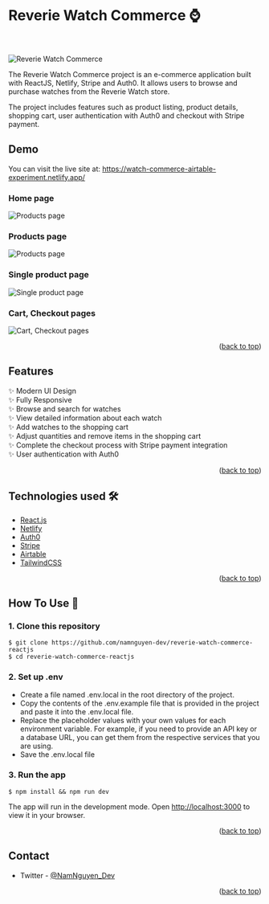 <h1> Reverie Watch Commerce ⌚</h1> <br>

![Reverie Watch Commerce](https://media.giphy.com/media/1YHfCEw7pDVgwDBmTY/giphy.gif)

The Reverie Watch Commerce project is an e-commerce application built with ReactJS, Netlify, Stripe and Auth0. It allows users to browse and purchase watches from the Reverie Watch store. 

The project includes features such as product listing, product details, shopping cart, user authentication with Auth0 and checkout with Stripe payment.



## Demo
You can visit the live site at: https://watch-commerce-airtable-experiment.netlify.app/
### Home page

![Products page](https://media.giphy.com/media/1YHfCEw7pDVgwDBmTY/giphy.gif)


### Products page

![Products page](https://media.giphy.com/media/v1.Y2lkPTc5MGI3NjExOGYyZjU3MTVmYzQxYmI0MWFhNTNkN2M1NjUyZjdiZmU4NGJiODM5OSZlcD12MV9pbnRlcm5hbF9naWZzX2dpZklkJmN0PWc/P8PKKkDD8ASaGsGJ04/giphy.gif)

### Single product page

![Single product page](https://media.giphy.com/media/v1.Y2lkPTc5MGI3NjExOTg1YzFkMGE5MmI2YTdmMDIyMzlhN2RhZTlmYTZhMmYwNTliZjY5MyZlcD12MV9pbnRlcm5hbF9naWZzX2dpZklkJmN0PWc/jIYfD6RWzeUmsr6W4n/giphy.gif)

### Cart, Checkout pages

![Cart, Checkout pages](https://media.giphy.com/media/v1.Y2lkPTc5MGI3NjExMzlkZGU1MDgyMDc5OWU5ODBmYTc0ZDBlZGIwMDJhYmI4MTkwOWFjOSZlcD12MV9pbnRlcm5hbF9naWZzX2dpZklkJmN0PWc/jzy25KqqCAxEcJ1CQ2/giphy.gif)

<p align="right">(<a href="#top">back to top</a>)</p>

## Features

✨  Modern UI Design\
✨  Fully Responsive\
✨  Browse and search for watches\
✨  View detailed information about each watch\
✨  Add watches to the shopping cart\
✨  Adjust quantities and remove items in the shopping cart\
✨  Complete the checkout process with Stripe payment integration\
✨  User authentication with Auth0

<p align="right">(<a href="#top">back to top</a>)</p>


## Technologies used 🛠️


* [React.js](https://reactjs.org/)
* [Netlify](https://www.netlify.com/)
* [Auth0](https://auth0.com/)
* [Stripe](https://stripe.com/en-nl)
* [Airtable](https://airtable.com/)
* [TailwindCSS](https://tailwindcss.com/)

<p align="right">(<a href="#top">back to top</a>)</p>



## How To Use 🔧

### 1. Clone this repository

```
$ git clone https://github.com/namnguyen-dev/reverie-watch-commerce-reactjs
$ cd reverie-watch-commerce-reactjs
```

### 2. Set up .env

- Create a file named .env.local in the root directory of the project.
- Copy the contents of the .env.example file that is provided in the project and paste it into the .env.local file.
- Replace the placeholder values with your own values for each environment variable. For example, if you need to provide an API key or a database URL, you can get them from the respective services that you are using.
- Save the .env.local file

### 3. Run the app

```
$ npm install && npm run dev
```


The app will run in the development mode.
Open [http://localhost:3000](http://localhost:3000) to view it in your browser.

<p align="right">(<a href="#top">back to top</a>)</p>

## Contact

- Twitter - [@NamNguyen_Dev](https://twitter.com/NamNguyen_Dev)

<p align="right">(<a href="#top">back to top</a>)</p>